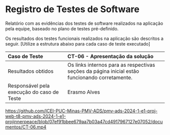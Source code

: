 # Registro de Testes de Software

Relatório com as evidências dos testes de software realizados na aplicação pela equipe, baseado no plano de testes pré-definido.

Os resultados dos testes funcionais realizados na aplicação são descritos a seguir. [Utilize a estrutura abaixo para cada caso de teste executado]

|Caso de Teste    | CT-06 - Apresentação da solução |
|:---|:---|
| Resultados obtidos | Os links internos para as respectivas seções da página inicial estão funcionando corretamente. |
| Responsável pela execução do caso de Teste | Erasmo Alves |

https://github.com/ICEI-PUC-Minas-PMV-ADS/pmv-ads-2024-1-e1-proj-web-t8-pmv-ads-2024-1-e1-projinnerpeace/blob/07ef91bbee679aa7b03a47cd4917967127e07052/documentos/CT-06.mp4 
